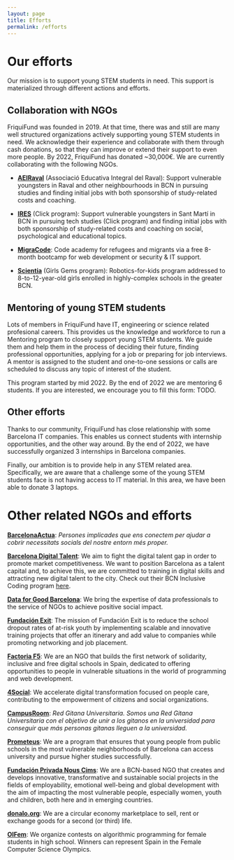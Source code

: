 ```yaml
---
layout: page
title: Efforts
permalink: /efforts
---
```


# Our efforts

Our mission is to support young STEM students in need. This support is materialized through different actions and efforts.

## Collaboration with NGOs

FriquiFund was founded in 2019. At that time, there was and still are many well structured organizations actively supporting young STEM students in need. We acknowledge their experience and collaborate with them through cash donations, so that they can improve or extend their support to even more people. By 2022, FriquiFund has donated ~30,000€. We are currently collaborating with the following NGOs.

- **<a href="https://www.aeiraval.org" target="_blank">AEIRaval</a>** (Associació Educativa Integral del Raval): Support vulnerable youngsters in Raval and other neighbourhoods in BCN in pursuing studies and finding initial jobs with both sponsorship of study-related costs and coaching.

- **<a href="https://www.fundacioires.org/ca/que-fem/ecosistema-de-projectes/projecte-click" target="_blank">IRES</a>** (Click program): Support vulnerable youngsters in Sant Martí in BCN in pursuing tech studies (Click program) and finding initial jobs with both sponsorship of study-related costs and coaching on social, psychological and educational topics.

- **<a href="https://migracode.openculturalcenter.org" target="_blank">MigraCode</a>**: Code academy for refugees and migrants via a free 8-month bootcamp for web development or security & IT support.

- **<a href="https://www.scientia.es/fundacion-scientia" target="_blank">Scientia</a>** (Girls Gems program): Robotics-for-kids program addressed to 8-to-12-year-old girls enrolled in highly-complex schools in the greater BCN.

## Mentoring of young STEM students

Lots of members in FriquiFund have IT, engineering or science related profesional careers. This provides us the knowledge and workforce to run a Mentoring program to closely support young STEM students. We guide them and help them in the process of deciding their future, finding professional opportunities, applying for a job or preparing for job interviews. A mentor is assigned to the student and one-to-one sessions or calls are scheduled to discuss any topic of interest of the student.

This program started by mid 2022. By the end of 2022 we are mentoring 6 students. If you are interested, we encourage you to fill this form: TODO.

## Other efforts

Thanks to our community, FriquiFund has close relationship with some Barcelona IT companies. This enables us connect students with internship opportunities, and the other way around. By the end of 2022, we have successfully organized 3 internships in Barcelona companies.

Finally, our ambition is to provide help in any STEM related area. Specifically, we are aware that a challenge some of the young STEM students face is not having access to IT material. In this area, we have been able to donate 3 laptops.

# Other related NGOs and efforts

**<a href="https://www.barcelonactua.org/" target="_blank">BarcelonaActua</a>**: *Persones implicades que ens conectem per ajudar a cobrir necessitats socials del nostre entorn més proper.*

**<a href="https://barcelonadigitaltalent.com/en" target="_blank">Barcelona Digital Talent</a>**: We aim to fight the digital talent gap in order to promote market competitiveness. We want to position Barcelona as a talent capital and, to achieve this, we are committed to training in digital skills and attracting new digital talent to the city. Check out their BCN Inclusive Coding program <a href="https://barcelonadigitaltalent.com/ca/bcn-inclusive-coding" target="_blank">here</a>.

**<a href="https://twitter.com/DataForGoodBCN" target="_blank">Data for Good Barcelona</a>**: We bring the expertise of data professionals to the service of NGOs to achieve positive social impact.

**<a href="https://fundacionexit.org/?lang=en" target="_blank">Fundación Exit</a>**: The mission of Fundación Exit is to reduce the school dropout rates of at-risk youth by implementing scalable and innovative training projects that offer an itinerary and add value to companies while promoting networking and job placement.

**<a href="https://factoriaf5.org" target="_blank">Factoria F5</a>**: We are an NGO that builds the first network of solidarity, inclusive and free digital schools in Spain, dedicated to offering opportunities to people in vulnerable situations in the world of programming and web development.

**<a href="https://www.m4social.org/ca" target="_blank">4Social</a>**: We accelerate digital transformation focused on people care, contributing to the empowerment of citizens and social organizations.

**<a href="https://www.campusrom.org/" target="_blank">CampusRoom</a>**: *Red Gitana Universitaria. Somos una Red Gitana Universitaria con el objetivo de unir a los gitanos en la universidad para conseguir que más personas gitanas lleguen a la universidad.*

**<a href="https://afev.cat/projectes/prometeus" target="_blank">Prometeus</a>**: We are a program that ensures that young people from public schools in the most vulnerable neighborhoods of Barcelona can access university and pursue higher studies successfully.

**<a href="https://www.nouscims.com/en/who-we-are/about-nous-cims" target="_blank">Fundación Privada Nous Cims</a>**: We are a BCN-based NGO that creates and develops innovative, transformative and sustainable social projects in the fields of employability, emotional well-being and global development with the aim of impacting the most vulnerable people, especially women, youth and children, both here and in emerging countries.

**<a href="http://donalo.org" target="_blank">donalo.org</a>**: We are a circular economy marketplace to sell, rent or exchange goods for a second (or third) life.

**<a href="https://oifem.es" target="_blank">OIFem</a>**: We organize contests on algorithmic programming for female students in high school. Winners can represent Spain in the Female Computer Science Olympics.
